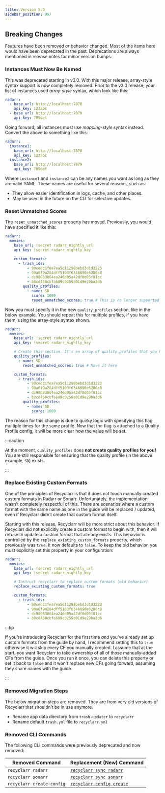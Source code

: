 ```yaml
---
title: Version 5.0
sidebar_position: 997
---
```


## Breaking Changes

Features have been removed *or* behavior changed. Most of the items here would have been deprecated
in the past. Deprecations are always mentioned in release notes for minor version bumps.

### Instances Must Now Be Named

This was deprecated starting in v3.0. With this major release, array-style syntax support is now
completely removed. Prior to the v3.0 release, your list of instances used *array-style* syntax,
which look like this:

```yml
radarr:
  - base_url: http://localhost:7878
    api_key: 123abc
  - base_url: http://localhost:7879
    api_key: 789def
```

Going forward, all instances must use *mapping-style* syntax instead. Convert the above to something
like this:

```yml
radarr:
  instance1:
    base_url: http://localhost:7878
    api_key: 123abc
  instance2:
    base_url: http://localhost:7879
    api_key: 789def
```

Where `instance1` and `instance2` can be any names you want as long as they are valid YAML. These
names are useful for several reasons, such as:

- They allow easier identification in logs, cache, and other places.
- May be used in the future on the CLI for selective updates.

### Reset Unmatched Scores

The `reset_unmatched_scores` property has moved. Previously, you would have specified it like this:

```yml
radarr:
  movies:
    base_url: !secret radarr_nightly_url
    api_key: !secret radarr_nightly_key

    custom_formats:
      - trash_ids:
          - 90cedc1fea7ea5d11298bebd3d1d3223
          - 90a6f9a284dff5103f6346090e6280c8
          - dc98083864ea246d05a42df0d05f81cc
          - b8cd450cbfa689c0259a01d9e29ba3d6
        quality_profiles:
          - name: SD
            score: 1000
            reset_unmatched_scores: true # This is no longer supported
```

Now you must specify it in the new `quality_profiles` section, like in the below example. You should
repeat this for multiple profiles, if you have them, using the array-style syntax shown.

```yml
radarr:
  movies:
    base_url: !secret radarr_nightly_url
    api_key: !secret radarr_nightly_key

    # Create this section. It's an array of quality profiles that you have in your instance.
    quality_profiles:
      - name: SD
        reset_unmatched_scores: true # Move it here

    custom_formats:
      - trash_ids:
          - 90cedc1fea7ea5d11298bebd3d1d3223
          - 90a6f9a284dff5103f6346090e6280c8
          - dc98083864ea246d05a42df0d05f81cc
          - b8cd450cbfa689c0259a01d9e29ba3d6
        quality_profiles:
          - name: SD
            score: 1000
```

The reason for this change is due to quirky logic with specifying this flag multiple times for the
same profile. Now that the flag is attached to a Quality Profile config, it will be more clear how
the value will be set.

:::caution

At the moment, `quality_profiles` does **not create quality profiles for you!** You are still
responsible for ensuring that the quality profile (in the above example, `SD`) exists.

:::

### Replace Existing Custom Formats

One of the principles of Recyclarr is that it does not touch manually created custom formats in
Radarr or Sonarr. Unfortunately, the implementation wasn't completely respectful of this. There are
scenarios where a custom format with the same name as one in the guide will be replaced / updated,
even if Recyclarr didn't create that custom format itself.

Starting with this release, Recyclarr will be more strict about this behavior. If Recyclarr did not
explicitly create a custom format to begin with, then it will refuse to update a custom format that
already exists. This behavior is controlled by the `replace_existing_custom_formats` property, which
previously was `true`. It now defaults to `false`. To keep the old behavior, you must explicitly set
this property in your configuration:

```yml
radarr:
  movies:
    base_url: !secret radarr_nightly_url
    api_key: !secret radarr_nightly_key

    # Instruct recyclarr to replace custom formats (old behavior)
    replace_existing_custom_formats: true

    custom_formats:
      - trash_ids:
          - 90cedc1fea7ea5d11298bebd3d1d3223
          - 90a6f9a284dff5103f6346090e6280c8
          - dc98083864ea246d05a42df0d05f81cc
          - b8cd450cbfa689c0259a01d9e29ba3d6
```

:::tip

If you're introducing Recyclarr for the first time *and* you've already set up custom formats from
the guide by hand, I recommend setting this to `true` otherwise it will skip every CF you manually
created. I assume that at the start, you want Recyclarr to take ownership of all of those
manually-added CFs from the guide. Once you run it once, you can delete this property or set it back
to `false` and it won't replace new CFs going forward, assuming they share names with the guide.

:::

### Removed Migration Steps

The below migration steps are removed. They are from very old versions of Recyclarr that shouldn't
be in use anymore.

- Rename app data directory from `trash-updater` to `recyclarr`
- Rename default `trash.yml` file to `recyclarr.yml`

### Removed CLI Commands

The following CLI commands were previously deprecated and now removed:

| Removed Command           | Replacement (New) Command                                 |
| ------------------------- | --------------------------------------------------------- |
| `recyclarr radarr`        | [`recyclarr sync radarr`](/cli/sync.md)                   |
| `recyclarr sonarr`        | [`recyclarr sync sonarr`](/cli/sync.md)                   |
| `recyclarr create-config` | [`recyclarr config create`](/cli/config/config-create.md) |

